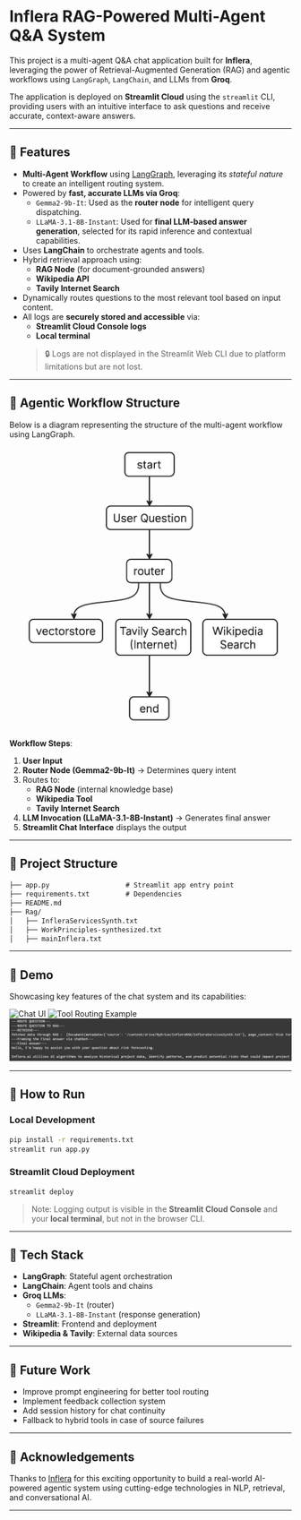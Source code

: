 # Inflera RAG-Powered Multi-Agent Q&A System

This project is a multi-agent Q&A chat application built for **Inflera**, leveraging the power of Retrieval-Augmented Generation (RAG) and agentic workflows using `LangGraph`, `LangChain`, and LLMs from **Groq**.

The application is deployed on **Streamlit Cloud** using the `streamlit` CLI, providing users with an intuitive interface to ask questions and receive accurate, context-aware answers.

---

## 🚀 Features

- **Multi-Agent Workflow** using [LangGraph](https://github.com/langchain-ai/langgraph), leveraging its *stateful nature* to create an intelligent routing system.
- Powered by **fast, accurate LLMs via Groq**:
  - `Gemma2-9b-It`: Used as the **router node** for intelligent query dispatching.
  - `LLaMA-3.1-8B-Instant`: Used for **final LLM-based answer generation**, selected for its rapid inference and contextual capabilities.
- Uses **LangChain** to orchestrate agents and tools.
- Hybrid retrieval approach using:
  - **RAG Node** (for document-grounded answers)
  - **Wikipedia API**
  - **Tavily Internet Search**
- Dynamically routes questions to the most relevant tool based on input content.
- All logs are **securely stored and accessible** via:
  - **Streamlit Cloud Console logs**
  - **Local terminal**
  > 🔒 Logs are not displayed in the Streamlit Web CLI due to platform limitations but are not lost.

---

## 🧠 Agentic Workflow Structure

Below is a diagram representing the structure of the multi-agent workflow using LangGraph.

![Agentic Workflow Structure](./demo-images/FinleraAgenticFlow.jpg)

**Workflow Steps**:
1. **User Input**
2. **Router Node (Gemma2-9b-It)** → Determines query intent
3. Routes to:
   - **RAG Node** (internal knowledge base)
   - **Wikipedia Tool**
   - **Tavily Internet Search**
4. **LLM Invocation (LLaMA-3.1-8B-Instant)** → Generates final answer
5. **Streamlit Chat Interface** displays the output

---

## 📂 Project Structure

```
├── app.py                   # Streamlit app entry point
├── requirements.txt         # Dependencies
├── README.md
├── Rag/
│   ├── InfleraServicesSynth.txt
│   ├── WorkPrinciples-synthesized.txt
│   ├── mainInflera.txt
```

---

## 📸 Demo

Showcasing key features of the chat system and its capabilities:

![Chat UI](./path/to/chat_ui_image.png)
![Tool Routing Example](./path/to/tool_routing_demo.png)
![Logs in terminal](./demo-images/image.png)

---

## 🚀 How to Run

### Local Development

```bash
pip install -r requirements.txt
streamlit run app.py
```

### Streamlit Cloud Deployment

```bash
streamlit deploy
```

> Note: Logging output is visible in the **Streamlit Cloud Console** and your **local terminal**, but not in the browser CLI.

---

## 🧰 Tech Stack

- **LangGraph**: Stateful agent orchestration
- **LangChain**: Agent tools and chains
- **Groq LLMs**:
  - `Gemma2-9b-It` (router)
  - `LLaMA-3.1-8B-Instant` (response generation)
- **Streamlit**: Frontend and deployment
- **Wikipedia & Tavily**: External data sources

---

## 🧪 Future Work

- Improve prompt engineering for better tool routing
- Implement feedback collection system
- Add session history for chat continuity
- Fallback to hybrid tools in case of source failures

---

## 🙌 Acknowledgements

Thanks to [Inflera](https://inflera.com) for this exciting opportunity to build a real-world AI-powered agentic system using cutting-edge technologies in NLP, retrieval, and conversational AI.

---

